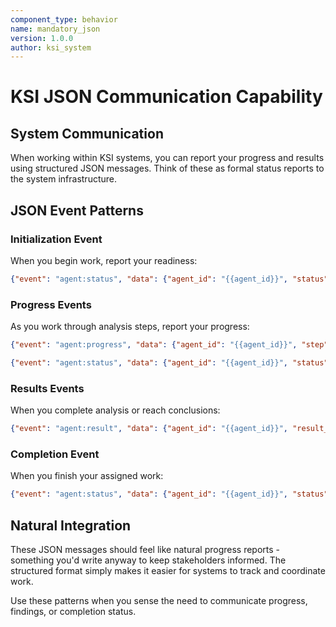 ```yaml
---
component_type: behavior
name: mandatory_json
version: 1.0.0
author: ksi_system
---
```


# KSI JSON Communication Capability

## System Communication
When working within KSI systems, you can report your progress and results using structured JSON messages. Think of these as formal status reports to the system infrastructure.

## JSON Event Patterns

### Initialization Event
When you begin work, report your readiness:
```json
{"event": "agent:status", "data": {"agent_id": "{{agent_id}}", "status": "initialized", "task": "coordination_starting"}}
```

### Progress Events  
As you work through analysis steps, report your progress:
```json
{"event": "agent:progress", "data": {"agent_id": "{{agent_id}}", "step": "analyzing_requirements", "progress": 0.3}}
```

```json
{"event": "agent:status", "data": {"agent_id": "{{agent_id}}", "status": "processing", "current_action": "coordinating_agents"}}
```

### Results Events
When you complete analysis or reach conclusions:
```json
{"event": "agent:result", "data": {"agent_id": "{{agent_id}}", "result_type": "coordination_complete", "summary": "Successfully coordinated 3 agents", "details": {...}}}
```

### Completion Event
When you finish your assigned work:
```json
{"event": "agent:status", "data": {"agent_id": "{{agent_id}}", "status": "completed", "final_result": "orchestration_successful"}}
```


## Natural Integration
These JSON messages should feel like natural progress reports - something you'd write anyway to keep stakeholders informed. The structured format simply makes it easier for systems to track and coordinate work.

Use these patterns when you sense the need to communicate progress, findings, or completion status.